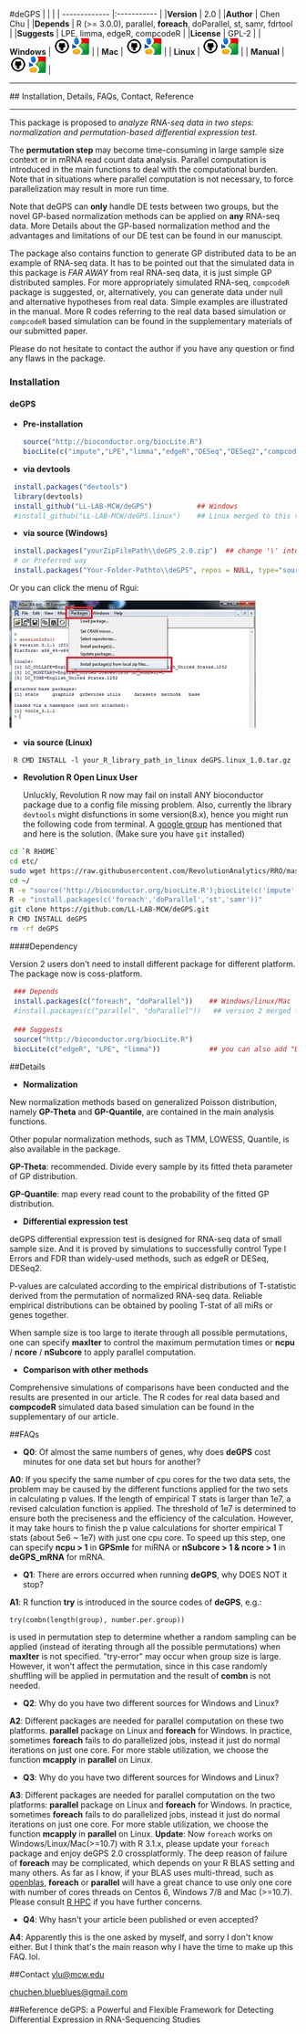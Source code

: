 #deGPS 
|  |            |
| ------------- |:----------- |
|**Version** | 2.0 |
|**Author** | Chen Chu |
|**Depends** | R (>= 3.0.0), parallel, **foreach**, doParallel, st, samr, fdrtool |
|**Suggests** | LPE, limma, edgeR, compcodeR |
|**License** | GPL-2 |
| **Windows** | <a href="https://github.com/LL-LAB-MCW/deGPS-source-file/blob/master/deGPS_2.0.zip?raw=true"><img src="https://raw.githubusercontent.com/LL-LAB-MCW/deGPS-source-file/master/githublogo.png"></a> <a href="https://degps-rna-seq.googlecode.com/svn/deGPS_2.0.zip"><img src="https://raw.githubusercontent.com/LL-LAB-MCW/deGPS-source-file/master/Google-logo.png"></a>  |
| **Mac** | <a href="https://raw.githubusercontent.com/LL-LAB-MCW/deGPS-source-file/master/old%20sources/deGPS_1.0.tgz"><img src="https://raw.githubusercontent.com/LL-LAB-MCW/deGPS-source-file/master/githublogo.png"></a> <a href="https://raw.githubusercontent.com/LL-LAB-MCW/deGPS-source-file/master/old%20sources/deGPS_1.0.tgz"><img src="https://raw.githubusercontent.com/LL-LAB-MCW/deGPS-source-file/master/Google-logo.png"></a>  |
| **Linux** | <a href="https://github.com/LL-LAB-MCW/deGPS-source-file/blob/master/deGPS_2.0.tar.gz?raw=true"><img src="https://raw.githubusercontent.com/LL-LAB-MCW/deGPS-source-file/master/githublogo.png"></a> <a href="https://degps-rna-seq.googlecode.com/svn/deGPS_2.0.tar.gz"><img src="https://raw.githubusercontent.com/LL-LAB-MCW/deGPS-source-file/master/Google-logo.png"></a>  |
| **Manual** | <a href="https://github.com/LL-LAB-MCW/deGPS-source-file/blob/master/deGPS-manual.pdf?raw=true"><img src="https://raw.githubusercontent.com/LL-LAB-MCW/deGPS-source-file/master/githublogo.png"></a> <a href="https://degps-rna-seq.googlecode.com/svn/deGPS-manual.rar"><img src="https://raw.githubusercontent.com/LL-LAB-MCW/deGPS-source-file/master/Google-logo.png"></a>  |

<hr>
## Installation, Details, FAQs, Contact, Reference
<hr>

This package is proposed to *analyze RNA-seq data in two steps: normalization and permutation-based differential expression test*. 

The **permutation step** may become time-consuming in large sample size context or in mRNA read count data analysis. Parallel computation is introduced in the main functions to deal with the computational burden. Note that in situations where parallel computation is not necessary, to force parallelization may result in more run time.

Note that deGPS can **only** handle DE tests between two groups, but the novel GP-based normalization methods can be applied on **any** RNA-seq data. More Details about the GP-based normalization method and the advantages and limitations of our DE test can be found in our manuscipt.

The package also contains function to generate GP distributed data to be an example of RNA-seq data. It has to be pointed out that the simulated data in this package is *FAR AWAY* from real RNA-seq data, it is just simple GP distributed samples. For more appropriately simulated RNA-seq, `compcodeR` package is suggested, or, alternatively, you can generate data under null and alternative hypotheses from real data. Simple examples are illustrated in the manual. More R codes referring to the real data based simulation or `compcodeR` based simulation can be found in the supplementary materials of our submitted paper.

Please do not hesitate to contact the author if you have any question or find any flaws in the package.

### Installation
#### deGPS
- **Pre-installation**
  ```r
  source("http://bioconductor.org/biocLite.R")
  biocLite(c("impute","LPE","limma","edgeR","DESeq","DESeq2","compcodeR"))  ## samr uses impute
  ```

- **via devtools**
 ```r
  install.packages("devtools")
  library(devtools)
  install_github("LL-LAB-MCW/deGPS")           ## Windows
  #install_github("LL-LAB-MCW/deGPS.linux")    ## Linux merged to this vesion
 ```

- **via source (Windows)**
 ```r
  install.packages("yourZipFilePath\\deGPS_2.0.zip")  ## change '\' into '\\' in windows path
  # or Preferred way
  install.packages("Your-Folder-Pathto\\deGPS", repos = NULL, type="source")
 ```

 Or you can click the menu of Rgui:

 ![Alt text](https://raw.githubusercontent.com/LL-LAB-MCW/deGPS-source-file/master/ccpic1.jpg?raw=TRUE)

- **via source (Linux)**

 ```
  R CMD INSTALL -l your_R_library_path_in_linux deGPS.linux_1.0.tar.gz
 ```

- **Revolution R Open Linux User**

  Unluckly, Revolution R now may fail on install ANY bioconductor package due to a config file missing problem. Also, currently the library `devtools` might disfunctions in some version(8.x), hence you might run the following code from terminal. A [google group](https://groups.google.com/forum/#!topic/rropen/sJRJE9khzuw) has mentioned that and here is the solution. (Make sure you have `git` installed)
 
 ```bash
 cd `R RHOME`
 cd etc/
 sudo wget https://raw.githubusercontent.com/RevolutionAnalytics/RRO/master/R-src/etc/repositories
 cd ~/
 R -e "source('http://bioconductor.org/biocLite.R');biocLite(c('impute','LPE','limma','edgeR'))"
 R -e "install.packages(c('foreach','doParallel','st','samr'))"
 git clone https://github.com/LL-LAB-MCW/deGPS.git
 R CMD INSTALL deGPS
 rm -rf deGPS
 ```

####Dependency

Version 2 users don't need to install different package for different platform. The package now is coss-platform.

 ```r
  ### Depends
  install.packages(c("foreach", "doParallel"))    ## Windows/linux/Mac
  #install.packages(c("parallel", "doParallel"))   ## version 2 merged the requirment to one.
  
  ### Suggests
  source("http://bioconductor.org/biocLite.R")
  biocLite(c("edgeR", "LPE", "limma"))            ## you can also add "DESeq" & "DESeq2" for comparison
 ```

##Details
- **Normalization**

 New normalization methods based on generalized Poisson distribution, namely **GP-Theta** and  **GP-Quantile**, are contained in the main analysis functions.

 Other popular normalization methods, such as TMM, LOWESS, Quantile, is also available in the package. 

 **GP-Theta**: recommended. Divide every sample by its fitted theta parameter of GP distribution.

 **GP-Quantile**: map every read count to the probability of the fitted GP distribution.


- **Differential expression test**

 deGPS differential expression test is designed for RNA-seq data of small sample size. And it is proved by simulations to successfully control Type I Errors and FDR than widely-used methods, such as edgeR or DESeq, DESeq2.

 P-values are calculated according to the empirical distributions of T-statistic derived from the permutation of normalized RNA-seq data. Reliable empirical distributions can be obtained by pooling T-stat of all miRs or genes together.

 When sample size is too large to iterate through all possible permutations, one can specify **maxIter** to control the maximum permutation times or **ncpu** / **ncore** / **nSubcore** to apply parallel computation. 


- **Comparison with other methods**

 Comprehensive simulations of comparisons have been conducted and the results are presented in our article. The R codes for real data based and **compcodeR** simulated data based  simulation can be found in the supplementary of our article.

##FAQs
- **Q0**: Of almost the same numbers of genes, why does **deGPS** cost minutes for one data set but hours for another?
 
 **A0**: If you specify the same number of cpu cores for the two data sets, the problem may be caused by the different functions applied for the two sets in calculating p values. If the length of empirical T stats is larger than 1e7, a revised calculation function is applied. The threshold of 1e7 is determined to ensure both the preciseness and the efficiency of the calculation. However, it may take hours to finish the p value calculations for shorter empirical T stats (about 5e6 ~ 1e7) with just one cpu core. To speed up this step, one can specify **ncpu > 1** in **GPSmle** for miRNA or **nSubcore > 1 & ncore > 1** in **deGPS_mRNA** for mRNA.

- **Q1**: There are errors occurred when running **deGPS**, why DOES NOT it stop?
 
 **A1**: R function **try** is introduced in the source codes of **deGPS**, e.g.:
 ```
 try(combn(length(group), number.per.group))
 ```
 is used in permutation step to determine whether a random sampling can be applied (instead of iterating through all the possible permutations) when **maxIter** is not specified. "try-error" may occur when group size is large. However, it won't affect the permutation, since in this case randomly shuffling will be applied in permutation and the result of **combn** is not needed.
 
 
- **Q2**: Why do you have two different sources for Windows and Linux?
 
 **A2**: Different packages are needed for parallel computation on these two platforms. **parallel** package on Linux and **foreach** for Windows. In practice, sometimes **foreach** fails to do parallelized jobs, instead it just do normal iterations on just one core. For more stable utilization, we choose the function **mcapply** in **parallel** on Linux.
 
 
- **Q3**: Why do you have two different sources for Windows and Linux?
 
 **A3**: Different packages are needed for parallel computation on the two platforms: **parallel** package on Linux and **foreach** for Windows. In practice, sometimes **foreach** fails to do parallelized jobs, instead it just do normal iterations on just one core. For more stable utilization, we choose the function **mcapply** in **parallel** on Linux.    **Update**: Now `foreach` works on Windows/Linux/Mac(>=10.7) with R 3.1.x, please update your `foreach` package and enjoy deGPS 2.0 crossplatformly. The deep reason of failure of **foreach** may be complicated, which depends on your R BLAS setting and many others. As far as I know, if your BLAS uses multi-thread, such as [openblas](https://github.com/xianyi/OpenBLAS), **foreach** or **parallel** will have a great chance to use only one core with number of cores threads on Centos 6, Windows 7/8 and Mac (>=10.7). Please consult [R HPC](https://stat.ethz.ch/mailman/listinfo/r-sig-hpc) if you have further concerns.
 
 
- **Q4**: Why hasn't your article been published or even accepted?
 
 **A4**: Apparently this is the one asked by myself, and sorry I don't know either. But I think that's the main reason why I have the time to make up this FAQ. lol.
 
##Contact
 ylu@mcw.edu

 chuchen.blueblues@gmail.com

##Reference
 deGPS: a Powerful and Flexible Framework for Detecting Differential Expression in RNA-Sequencing Studies

